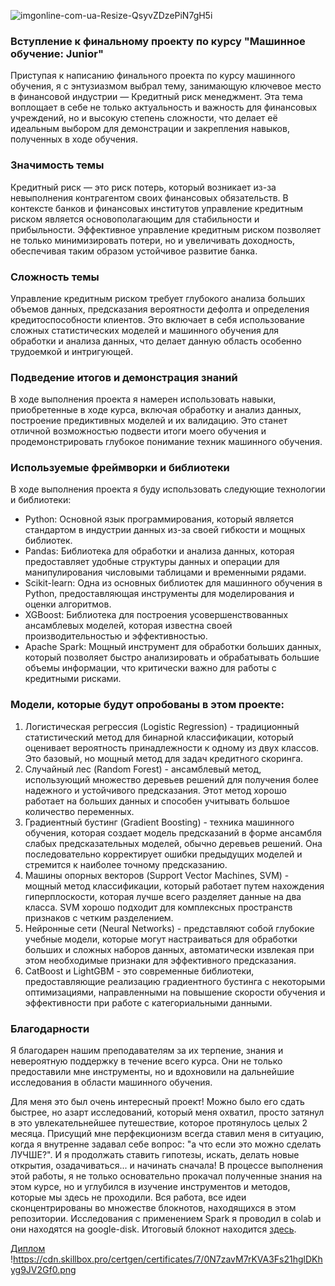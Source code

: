 ![imgonline-com-ua-Resize-QsyvZDzePiN7gH5i](https://github.com/UzunDemir/ML_Junior_diplom_project_Skillbox/assets/94790150/f9355dab-bbaf-45aa-ab31-395f357d3f64)

### Вступление к финальному проекту по курсу "Машинное обучение: Junior"
Приступая к написанию финального проекта по курсу машинного обучения, я с энтузиазмом выбрал тему, занимающую ключевое место в финансовой индустрии — Кредитный риск менеджмент. Эта тема воплощает в себе не только актуальность и важность для финансовых учреждений, но и высокую степень сложности, что делает её идеальным выбором для демонстрации и закрепления навыков, полученных в ходе обучения.

### Значимость темы
Кредитный риск — это риск потерь, который возникает из-за невыполнения контрагентом своих финансовых обязательств. В контексте банков и финансовых институтов управление кредитным риском является основополагающим для стабильности и прибыльности. Эффективное управление кредитным риском позволяет не только минимизировать потери, но и увеличивать доходность, обеспечивая таким образом устойчивое развитие банка.

### Сложность темы
Управление кредитным риском требует глубокого анализа больших объемов данных, предсказания вероятности дефолта и определения кредитоспособности клиентов. Это включает в себя использование сложных статистических моделей и машинного обучения для обработки и анализа данных, что делает данную область особенно трудоемкой и интригующей.

### Подведение итогов и демонстрация знаний
В ходе выполнения проекта я намерен использовать навыки, приобретенные в ходе курса, включая обработку и анализ данных, построение предиктивных моделей и их валидацию. Это станет отличной возможностью подвести итоги моего обучения и продемонстрировать глубокое понимание техник машинного обучения.

### Используемые фреймворки и библиотеки
В ходе выполнения проекта я буду использовать следующие технологии и библиотеки:

* Python: Основной язык программирования, который является стандартом в индустрии данных из-за своей гибкости и мощных библиотек.
* Pandas: Библиотека для обработки и анализа данных, которая предоставляет удобные структуры данных и операции для манипулирования числовыми таблицами и временными рядами.
* Scikit-learn: Одна из основных библиотек для машинного обучения в Python, предоставляющая инструменты для моделирования и оценки алгоритмов.
* XGBoost: Библиотека для построения усовершенствованных ансамблевых моделей, которая известна своей производительностью и эффективностью.
* Apache Spark: Мощный инструмент для обработки больших данных, который позволяет быстро анализировать и обрабатывать большие объемы информации, что критически важно для работы с кредитными рисками.

### Модели, которые будут опробованы в этом проекте:

1. Логистическая регрессия (Logistic Regression) - традиционный статистический метод для бинарной классификации, который оценивает вероятность принадлежности к одному из двух классов. Это базовый, но мощный метод для задач кредитного скоринга.
2. Случайный лес (Random Forest) - ансамблевый метод, использующий множество деревьев решений для получения более надежного и устойчивого предсказания. Этот метод хорошо работает на больших данных и способен учитывать большое количество переменных.
3. Градиентный бустинг (Gradient Boosting) - техника машинного обучения, которая создает модель предсказаний в форме ансамбля слабых предсказательных моделей, обычно деревьев решений. Она последовательно корректирует ошибки предыдущих моделей и стремится к наиболее точному предсказанию.
4. Машины опорных векторов (Support Vector Machines, SVM) - мощный метод классификации, который работает путем нахождения гиперплоскости, которая лучше всего разделяет данные на два класса. SVM хорошо подходит для комплексных пространств признаков с четким разделением.
5. Нейронные сети (Neural Networks) - представляют собой глубокие учебные модели, которые могут настраиваться для обработки больших и сложных наборов данных, автоматически извлекая при этом необходимые признаки для эффективного предсказания.
6. CatBoost и LightGBM - это современные библиотеки, предоставляющие реализацию градиентного бустинга с некоторыми оптимизациями, направленными на повышение скорости обучения и эффективности при работе с категориальными данными.

### Благодарности
Я благодарен нашим преподавателям за их терпение, знания и невероятную поддержку в течение всего курса. Они не только предоставили мне инструменты, но и вдохновили на дальнейшие исследования в области машинного обучения.

Для меня это был очень интересный проект! Можно было его сдать быстрее, но азарт исследований, который меня охватил, просто затянул в это увлекательнейшее путешествие, которое протянулось целых 2 месяца. Присущий мне перфекционизм всегда ставил меня в ситуацию, когда я внутренне задавал себе вопрос: "а что если это можно сделать ЛУЧШЕ?". И я продолжать ставить гипотезы, искать, делать новые открытия, озадачиваться... и начинать сначала! В процессе выполнения этой работы, я не только основательно прокачал полученные знания на этом курсе, но и углубился в изучение инструментов и методов, которые мы здесь не проходили. Вся работа, все идеи сконцентрированы во множестве блокнотов, находящихся в этом репозитории. Исследования с применением Spark я проводил в colab и они находятся на google-disk. Итоговый блокнот находится [здесь](https://github.com/UzunDemir/ML_Junior_diplom_project_Skillbox/blob/main/%20Credit_Risk_Management_Research.ipynb).

[Диплом](https://cdn.skillbox.pro/certgen/certificates/7/0N7zavM7rKVA3Fs21hglDKhyg9JV2Gf0.png)
!https://cdn.skillbox.pro/certgen/certificates/7/0N7zavM7rKVA3Fs21hglDKhyg9JV2Gf0.png

